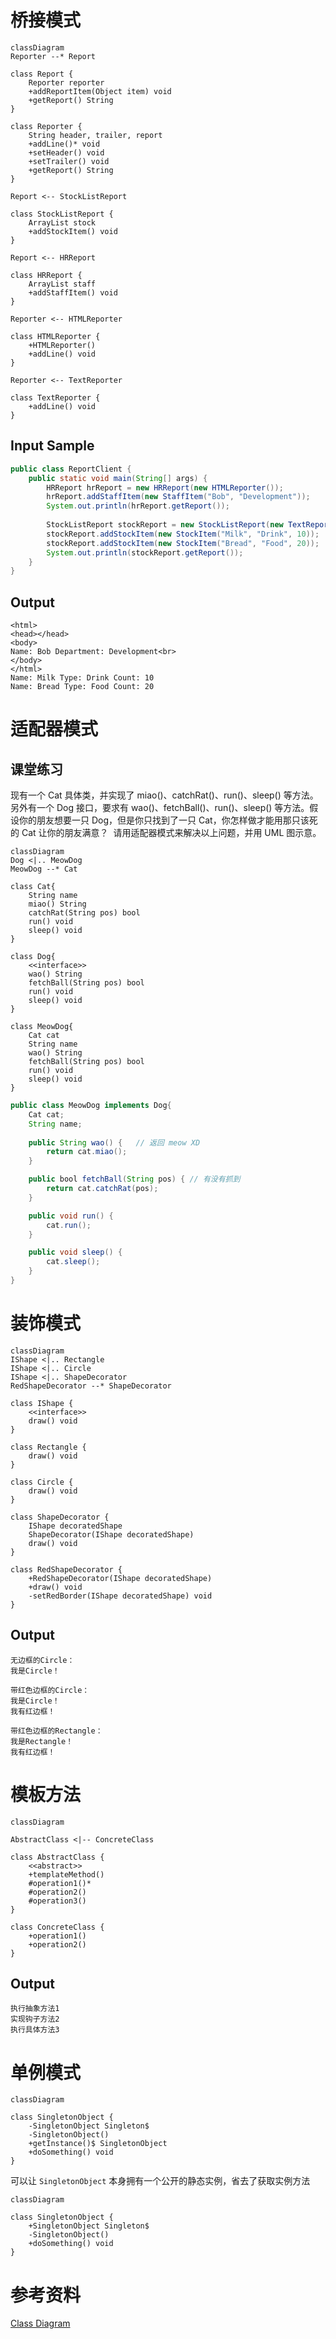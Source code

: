 # 桥接模式

```mermaid
classDiagram
Reporter --* Report

class Report {
	Reporter reporter
	+addReportItem(Object item) void
	+getReport() String
}

class Reporter {
	String header, trailer, report
	+addLine()* void
	+setHeader() void
	+setTrailer() void
	+getReport() String
}

Report <-- StockListReport

class StockListReport {
	ArrayList stock
	+addStockItem() void
}

Report <-- HRReport

class HRReport {
	ArrayList staff
	+addStaffItem() void
}

Reporter <-- HTMLReporter

class HTMLReporter {
	+HTMLReporter()
	+addLine() void
}

Reporter <-- TextReporter

class TextReporter {
	+addLine() void
}
```

## Input Sample

```java
public class ReportClient {
	public static void main(String[] args) {
		HRReport hrReport = new HRReport(new HTMLReporter());
		hrReport.addStaffItem(new StaffItem("Bob", "Development"));
		System.out.println(hrReport.getReport());
		
		StockListReport stockReport = new StockListReport(new TextReporter());
		stockReport.addStockItem(new StockItem("Milk", "Drink", 10));
		stockReport.addStockItem(new StockItem("Bread", "Food", 20));
		System.out.println(stockReport.getReport());
	}
}
```

## Output

```
<html>
<head></head>
<body>
Name: Bob Department: Development<br>
</body>
</html>
Name: Milk Type: Drink Count: 10
Name: Bread Type: Food Count: 20
```

# 适配器模式

## 课堂练习

现有一个 Cat 具体类，并实现了 miao()、catchRat()、run()、sleep() 等方法。另外有一个 Dog 接口，要求有 wao()、fetchBall()、run()、sleep() 等方法。假设你的朋友想要一只 Dog，但是你只找到了一只 Cat，你怎样做才能用那只该死的 Cat 让你的朋友满意？ 
请用适配器模式来解决以上问题，并用 UML 图示意。

```mermaid
classDiagram
Dog <|.. MeowDog
MeowDog --* Cat

class Cat{
	String name
	miao() String
	catchRat(String pos) bool
	run() void
	sleep() void
}

class Dog{
	<<interface>>
	wao() String
	fetchBall(String pos) bool
	run() void
	sleep() void
}

class MeowDog{
	Cat cat
	String name
	wao() String
	fetchBall(String pos) bool
	run() void
	sleep() void
}
```

```java
public class MeowDog implements Dog{
	Cat cat;
	String name;
	
	public String wao() {	// 返回 meow XD
		return cat.miao();
	}

	public bool fetchBall(String pos) {	// 有没有抓到
		return cat.catchRat(pos);
	}

	public void run() {
		cat.run();
	}

	public void sleep() {
		cat.sleep();
	}
}
```

# 装饰模式

```mermaid
classDiagram
IShape <|.. Rectangle
IShape <|.. Circle
IShape <|.. ShapeDecorator
RedShapeDecorator --* ShapeDecorator

class IShape {
	<<interface>>
	draw() void
}

class Rectangle {
	draw() void
}

class Circle {
	draw() void
}

class ShapeDecorator {
	IShape decoratedShape
	ShapeDecorator(IShape decoratedShape)
	draw() void
}

class RedShapeDecorator {
	+RedShapeDecorator(IShape decoratedShape)
	+draw() void
	-setRedBorder(IShape decoratedShape) void
}
```

## Output

```
无边框的Circle：
我是Circle！

带红色边框的Circle：
我是Circle！
我有红边框！

带红色边框的Rectangle：
我是Rectangle！
我有红边框！
```

# 模板方法

```mermaid
classDiagram

AbstractClass <|-- ConcreteClass

class AbstractClass {
	<<abstract>>
	+templateMethod()
	#operation1()*
	#operation2()
	#operation3()
}

class ConcreteClass {
	+operation1()
	+operation2()
}
```

## Output

```
执行抽象方法1
实现钩子方法2
执行具体方法3
```

# 单例模式

```mermaid
classDiagram

class SingletonObject {
	-SingletonObject Singleton$
	-SingletonObject()
	+getInstance()$ SingletonObject
	+doSomething() void
}
```

可以让 `SingletonObject` 本身拥有一个公开的静态实例，省去了获取实例方法

```mermaid
classDiagram

class SingletonObject {
	+SingletonObject Singleton$
	-SingletonObject()
	+doSomething() void
}
```

# 参考资料

[Class Diagram](https://mermaid-js.github.io/mermaid/#/classDiagram?id=class-diagrams)